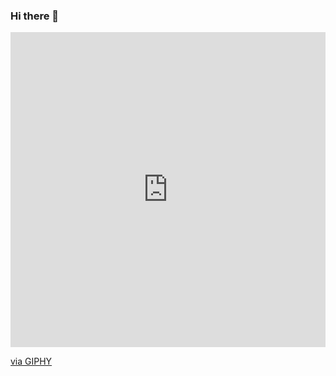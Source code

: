 ### Hi there 👋

<div style="width:100%;height:0;padding-bottom:100%;position:relative;"><iframe src="https://giphy.com/embed/7FrOU9tPbgAZtxV5mb" width="100%" height="100%" style="position:absolute" frameBorder="0" class="giphy-embed" allowFullScreen></iframe></div><p><a href="https://giphy.com/gifs/code-security-binary-7FrOU9tPbgAZtxV5mb">via GIPHY</a></p>
<!--
**raymondnes/raymondnes** is a ✨ _special_ ✨ repository because its `README.md` (this file) appears on your GitHub profile.

Here are some ideas to get you started:

- 🔭 I’m currently working on ...
- 🌱 I’m currently learning ...
- 👯 I’m looking to collaborate on ...
- 🤔 I’m looking for help with ...
- 💬 Ask me about ...
- 📫 How to reach me: ...
- 😄 Pronouns: ...
- ⚡ Fun fact: ...
-->
